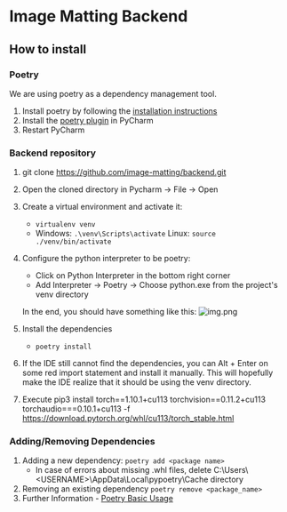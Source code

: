 # Image Matting Backend

## How to install

### Poetry

We are using poetry as a dependency management tool.

1. Install poetry by following
   the [installation instructions](https://python-poetry.org/docs/#windows-powershell-install-instructions)
2. Install the [poetry plugin](https://plugins.jetbrains.com/plugin/14307-poetry) in PyCharm
3. Restart PyCharm

### Backend repository

1. git clone https://github.com/image-matting/backend.git
2. Open the cloned directory in Pycharm → File → Open
3. Create a virtual environment and activate it:
    - ```virtualenv venv```
    - Windows: ```.\venv\Scripts\activate```
      Linux: ```source ./venv/bin/activate```
4. Configure the python interpreter to be poetry:
    - Click on Python Interpreter in the bottom right corner
    - Add Interpreter → Poetry → Choose python.exe from the project's venv directory

   In the end, you should have something like this:
   ![img.png](https://user-images.githubusercontent.com/26183144/147248278-1fc05e08-17c9-4007-ac76-c196b0ea7e1e.png)
5. Install the dependencies
    - ```poetry install```
6. If the IDE still cannot find the dependencies, you can Alt + Enter on some red import statement and install it
   manually. This will hopefully make the IDE realize that it should be using the venv directory.
7. Execute pip3 install torch==1.10.1+cu113 torchvision==0.11.2+cu113 torchaudio===0.10.1+cu113 -f https://download.pytorch.org/whl/cu113/torch_stable.html

### Adding/Removing Dependencies

1. Adding a new dependency: ```poetry add <package name>```
    - In case of errors about missing .whl files, delete C:\Users\\\<USERNAME>\AppData\Local\pypoetry\Cache directory
3. Removing an existing dependency ```poetry remove <package_name>```
4. Further Information - [Poetry Basic Usage](https://python-poetry.org/docs/basic-usage/)
